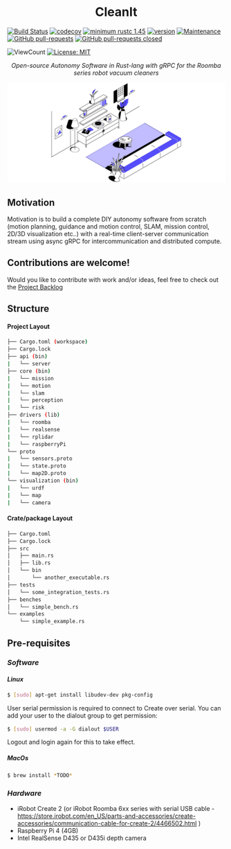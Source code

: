 <h1 align="center">CleanIt</h1>

[![Build Status](https://github.com/Sollimann/CleanIt/workflows/rust-ci/badge.svg)](https://github.com/Sollimann/CleanIt/actions)
[![codecov](https://codecov.io/gh/Sollimann/CleanIt/branch/main/graph/badge.svg?token=EY3JRZN71M)](https://codecov.io/gh/Sollimann/CleanIt)
[![minimum rustc 1.45](https://img.shields.io/badge/rustc-1.45+-blue.svg)](https://rust-lang.github.io/rfcs/2495-min-rust-version.html)
[![version](https://img.shields.io/badge/version-1.0.0-blue)](https://GitHub.com/Sollimann/CleanIt/releases/)
[![Maintenance](https://img.shields.io/badge/Maintained%3F-yes-green.svg)](https://GitHub.com/Sollimann/CleanIt/graphs/commit-activity)
[![GitHub pull-requests](https://img.shields.io/github/issues-pr/Sollimann/CleanIt.svg)](https://GitHub.com/Sollimann/CleanIt/pulls)
[![GitHub pull-requests closed](https://img.shields.io/github/issues-pr-closed/Sollimann/CleanIt.svg)](https://GitHub.com/Sollimann/CleanIt/pulls)

![ViewCount](https://views.whatilearened.today/views/github/Sollimann/CleanIt.svg)
[![License: MIT](https://img.shields.io/badge/License-MIT-yellow.svg)](https://opensource.org/licenses/MIT)

<p align="center">
    <em>Open-source Autonomy Software in Rust-lang with gRPC for the Roomba series robot vacuum cleaners</em>
</p>

<p align="center">
  <img src="https://github.com/Sollimann/CleanIt/blob/main/docs/roomba.gif">
</p>

## Motivation

Motivation is to build a complete DIY autonomy software from scratch (motion planning, guidance and motion control, SLAM, mission control, 2D/3D visualization etc..) with a real-time client-server communication stream using async gRPC for intercommunication and distributed compute.

## Contributions are welcome!

Would you like to contribute with work and/or ideas, feel free to check out the [Project Backlog](https://github.com/Sollimann/CleanIt/projects/1)

## Structure
 
#### Project Layout
 ```bash
 ├── Cargo.toml (workspace)
 ├── Cargo.lock
 ├── api (bin)
 |   └── server
 ├── core (bin)
 |   └── mission
 |   └── motion
 |   └── slam
 |   └── perception
 |   └── risk
 ├── drivers (lib)
 |   └── roomba
 |   └── realsense
 |   └── rplidar
 |   └── raspberryPi
 └── proto
 |   └── sensors.proto
 |   └── state.proto
 |   └── map2D.proto
 └── visualization (bin)
 |   └── urdf
 |   └── map
 |   └── camera
 ```
 
#### Crate/package Layout
```bash
├── Cargo.toml
├── Cargo.lock
├── src
│   ├── main.rs
│   ├── lib.rs
│   └── bin
│       └── another_executable.rs
├── tests
│   └── some_integration_tests.rs
├── benches
│   └── simple_bench.rs
└── examples
    └── simple_example.rs
```

## Pre-requisites

### *Software*

#### _Linux_
```bash
$ [sudo] apt-get install libudev-dev pkg-config
```

User serial permission is required to connect to Create over serial. You can add your user to the dialout group to get permission:

```bash
$ [sudo] usermod -a -G dialout $USER
```

Logout and login again for this to take effect.
##### _MacOs_
```bash
$ brew install *TODO*
```

### *Hardware*
 - iRobot Create 2 (or iRobot Roomba 6xx series with serial USB cable - https://store.irobot.com/en_US/parts-and-accessories/create-accessories/communication-cable-for-create-2/4466502.html )
 - Raspberry Pi 4 (4GB)
 - Intel RealSense D435 or D435i depth camera
 
